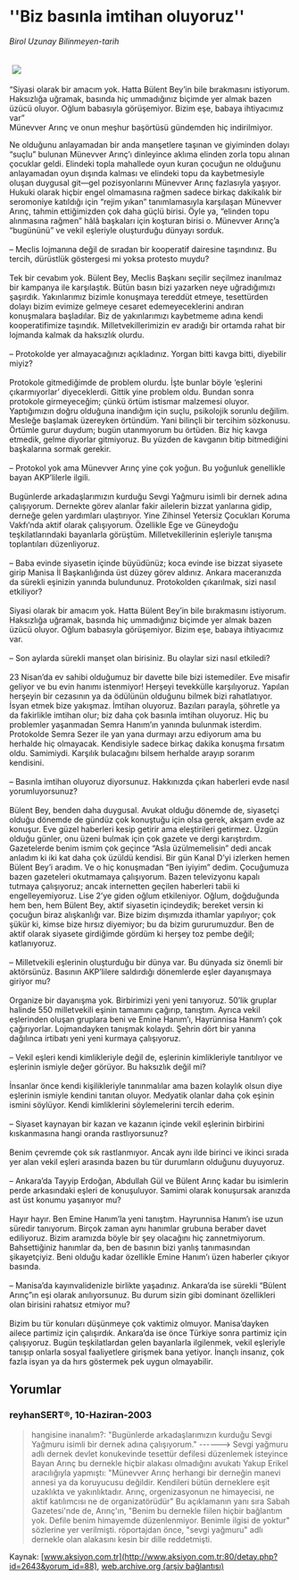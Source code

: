 # ''Biz basınla imtihan oluyoruz''

*Birol Uzunay Bilinmeyen-tarih*

<div>
 <font>
  <img border="0" height="1" src="/web/20031230101657im_/http://www.aksiyon.com.tr/images/blank.gif"/>
 </font>
 <font class="content">
  <p>
   <img border="0" hspace="5" src="http://web.archive.org/web/20031230101657im_/http://www.aksiyon.com.tr/resim/443/34.jpg" vspace="5"/>
  </p>
 </font>
 <font class="content">
  “Siyasi olarak bir amacım yok. Hatta Bülent Bey’in bile bırakmasını istiyorum. Haksızlığa uğramak, basında hiç ummadığınız biçimde yer almak bazen üzücü oluyor. Oğlum babasıyla görüşemiyor. Bizim eşe, babaya ihtiyacımız var”
  <br/>
  Münevver Arınç ve onun meşhur başörtüsü gündemden hiç indirilmiyor.
 </font>
 <p>
  <font class="content">
   Ne olduğunu anlayamadan bir anda manşetlere taşınan ve giyiminden dolayı “suçlu” bulunan Münevver Arınç’ı dinleyince aklıma elinden zorla topu alınan çocuklar geldi. Elindeki topla mahallede oyun kuran çocuğun ne olduğunu anlayamadan oyun dışında kalması ve elindeki topu da kaybetmesiyle oluşan duygusal git—gel pozisyonlarını Münevver Arınç fazlasıyla yaşıyor. Hukuki olarak hiçbir engel olmamasına rağmen sadece birkaç dakikalık bir seromoniye katıldığı için “rejim yıkan” tanımlamasıyla karşılaşan Münevver Arınç, tahmin ettiğimizden çok daha güçlü birisi. Öyle ya, “elinden topu alınmasına rağmen” hâlâ başkaları için koşturan birisi o. Münevver Arınç’a “bugününü” ve vekil eşleriyle oluşturduğu dünyayı sorduk.
   <br/>
   <br/>
   – Meclis lojmanına değil de sıradan bir kooperatif dairesine taşındınız. Bu tercih, dürüstlük göstergesi mi yoksa protesto muydu?
   <br/>
   <br/>
   Tek bir cevabım yok. Bülent Bey, Meclis Başkanı seçilir seçilmez inanılmaz bir kampanya ile karşılaştık. Bütün basın bizi yazarken neye uğradığımızı şaşırdık. Yakınlarımız bizimle konuşmaya tereddüt etmeye, tesettürden dolayı bizim evimize gelmeye cesaret edemeyeceklerini andıran konuşmalara başladılar. Biz de yakınlarımızı kaybetmeme adına kendi kooperatifimize taşındık. Milletvekillerimizin ev aradığı bir ortamda rahat bir lojmanda kalmak da haksızlık olurdu.
   <br/>
   <br/>
   – Protokolde yer almayacağınızı açıkladınız. Yorgan bitti kavga bitti, diyebilir miyiz?
   <br/>
   <br/>
   Protokole gitmediğimde de problem olurdu. İşte bunlar böyle ‘eşlerini çıkarmıyorlar’ diyeceklerdi. Gittik yine problem oldu. Bundan sonra protokole girmeyeceğim; çünkü örtüm istismar malzemesi oluyor. Yaptığımızın doğru olduğuna inandığım için suçlu, psikolojik sorunlu değilim. Mesleğe başlamak üzereyken örtündüm. Yani bilinçli bir tercihim sözkonusu. Örtümle gurur duydum; bugün utanmıyorum bu örtüden. Biz hiç kavga etmedik, gelme diyorlar gitmiyoruz. Bu yüzden de kavganın bitip bitmediğini başkalarına sormak gerekir.
   <br/>
   <br/>
   – Protokol yok ama Münevver Arınç yine çok yoğun. Bu yoğunluk genellikle bayan AKP’lilerle ilgili.
   <br/>
   <br/>
   Bugünlerde arkadaşlarımızın kurduğu Sevgi Yağmuru isimli bir dernek adına çalışıyorum. Dernekte görev alanlar fakir ailelerin bizzat yanlarına gidip, derneğe gelen yardımları ulaştırıyor. Yine Zihinsel Yetersiz Çocukları Koruma Vakfı’nda aktif olarak çalışıyorum. Özellikle Ege ve Güneydoğu teşkilatlarındaki bayanlarla görüştüm. Milletvekillerinin eşleriyle tanışma toplantıları düzenliyoruz.
   <br/>
   <br/>
   – Baba evinde siyasetin içinde büyüdünüz; koca evinde ise bizzat siyasete girip Manisa İl Başkanlığında üst düzey görev aldınız. Ankara maceranızda da sürekli eşinizin yanında bulundunuz. Protokolden çıkarılmak, sizi nasıl etkiliyor?
   <br/>
   <br/>
   Siyasi olarak bir amacım yok. Hatta Bülent Bey’in bile bırakmasını istiyorum. Haksızlığa uğramak, basında hiç ummadığınız biçimde yer almak bazen üzücü oluyor. Oğlum babasıyla görüşemiyor. Bizim eşe, babaya ihtiyacımız var.
   <br/>
   <br/>
   – Son aylarda sürekli manşet olan birisiniz. Bu olaylar sizi nasıl etkiledi?
   <br/>
   <br/>
   23 Nisan’da ev sahibi olduğumuz bir davette bile bizi istemediler. Eve misafir geliyor ve bu evin hanımı istenmiyor! Herşeyi tevekkülle karşılıyoruz. Yapılan herşeyin bir cezasının ya da ödülünün olduğunu bilmek bizi rahatlatıyor. İsyan etmek bize yakışmaz. İmtihan oluyoruz. Bazıları parayla, şöhretle ya da fakirlikle imtihan olur; biz daha çok basınla imtihan oluyoruz. Hiç bu problemler yaşanmadan Semra Hanım’ın yanında bulunmak isterdim. Protokolde Semra Sezer ile yan yana durmayı arzu ediyorum ama bu herhalde hiç olmayacak. Kendisiyle sadece birkaç dakika konuşma fırsatım oldu. Samimiydi. Karşılık bulacağını bilsem herhalde arayıp sorarım kendisini.
   <br/>
   <br/>
   – Basınla imtihan oluyoruz diyorsunuz. Hakkınızda çıkan haberleri evde nasıl yorumluyorsunuz?
   <br/>
   <br/>
   Bülent Bey, benden daha duygusal. Avukat olduğu dönemde de, siyasetçi olduğu dönemde de gündüz çok konuştuğu için olsa gerek, akşam evde az konuşur. Eve güzel haberleri kesip getirir ama eleştirileri getirmez. Üzgün olduğu günler, onu üzeni bulmak için çok gazete ve dergi karıştırdım. Gazetelerde benim ismim çok geçince “Asla üzülmemelisin” dedi ancak anladım ki iki kat daha çok üzüldü kendisi. Bir gün Kanal D’yi izlerken hemen Bülent Bey’i aradım. Ve o hiç konuşmadan “Ben iyiyim” dedim. Çocuğumuza bazen gazeteleri okutmamaya çalışıyorum. Bazen televizyonu kapalı tutmaya çalışıyoruz; ancak internetten geçilen haberleri tabii ki engelleyemiyoruz. Lise 2’ye giden oğlum etkileniyor. Oğlum, doğduğunda hem ben, hem Bülent Bey, aktif siyasetin içindeydik; bereket versin ki çocuğun biraz alışkanlığı var. Bize bizim dışımızda ithamlar yapılıyor; çok şükür ki, kimse bize hırsız diyemiyor; bu da bizim gururumuzdur. Ben de aktif olarak siyasete girdiğimde gördüm ki herşey toz pembe değil; katlanıyoruz.
   <br/>
   <br/>
   – Milletvekili eşlerinin oluşturduğu bir dünya var. Bu dünyada siz önemli bir aktörsünüz. Basının AKP’lilere saldırdığı dönemlerde eşler dayanışmaya giriyor mu?
   <br/>
   <br/>
   Organize bir dayanışma yok. Birbirimizi yeni yeni tanıyoruz. 50’lik gruplar halinde 550 milletvekili eşinin tamamını çağırıp, tanıştım. Ayrıca vekil eşlerinden oluşan gruplara beni ve Emine Hanım’ı, Hayrünnisa Hanım’ı çok çağırıyorlar. Lojmandayken tanışmak kolaydı. Şehrin dört bir yanına dağılınca irtibatı yeni yeni kurmaya çalışıyoruz.
   <br/>
   <br/>
   – Vekil eşleri kendi kimlikleriyle değil de, eşlerinin kimlikleriyle tanıtılıyor ve eşlerinin ismiyle değer görüyor. Bu haksızlık değil mi?
   <br/>
   <br/>
   İnsanlar önce kendi kişilikleriyle tanınmalılar ama bazen kolaylık olsun diye eşlerinin ismiyle kendini tanıtan oluyor. Medyatik olanlar daha çok eşinin ismini söylüyor. Kendi kimliklerini söylemelerini tercih ederim.
   <br/>
   <br/>
   – Siyaset kaynayan bir kazan ve kazanın içinde vekil eşlerinin birbirini kıskanmasına hangi oranda rastlıyorsunuz?
   <br/>
   <br/>
   Benim çevremde çok sık rastlanmıyor. Ancak aynı ilde birinci ve ikinci sırada yer alan vekil eşleri arasında bazen bu tür durumların olduğunu duyuyoruz.
   <br/>
   <br/>
   – Ankara’da Tayyip Erdoğan, Abdullah Gül ve Bülent Arınç kadar bu isimlerin perde arkasındaki eşleri de konuşuluyor. Samimi olarak konuşursak aranızda ast üst konumu yaşanıyor mu?
   <br/>
   <br/>
   Hayır hayır. Ben Emine Hanım’la yeni tanıştım. Hayrunnisa Hanım’ı ise uzun süredir tanıyorum. Birçok zaman aynı hanımlar grubuna beraber davet ediliyoruz. Bizim aramızda böyle bir şey olacağını hiç zannetmiyorum. Bahsettiğiniz hanımlar da, ben de basının bizi yanlış tanımasından şikayetçiyiz. Beni olduğu kadar özellikle Emine Hanım’ı üzen haberler çıkıyor basında.
   <br/>
   <br/>
   – Manisa’da kayınvalidenizle birlikte yaşadınız. Ankara’da ise sürekli “Bülent Arınç”ın eşi olarak anılıyorsunuz. Bu durum sizin gibi dominant özellikleri olan birisini rahatsız etmiyor mu?
   <br/>
   <br/>
   Bizim bu tür konuları düşünmeye çok vaktimiz olmuyor. Manisa’dayken ailece partimiz için çalışırdık. Ankara’da ise önce Türkiye sonra partimiz için çalışıyoruz. Bugün teşkilatlardan gelen bayanlarla ilgilenmek, vekil eşleriyle tanışıp onlarla sosyal faaliyetlere girişmek bana yetiyor. İnançlı insanız, çok fazla isyan ya da hırs göstermek pek uygun olmayabilir.
   <br/>
  </font>
 </p>
</div>


## Yorumlar

### reyhanSERT®, 10-Haziran-2003
> hangisine inanalım?: 
> "Bugünlerde arkadaşlarımızın kurduğu Sevgi Yağmuru isimli bir dernek adına çalışıyorum." ------> Sevgi yağmuru adlı dernek devlet konukevinde tesettür defilesi düzenlemek isteyince Bayan Arınç bu dernekle hiçbir alakası olmadığını avukatı Yakup Erikel aracılığıyla yapmıştı: "Münevver Arınç herhangi bir derneğin manevi annesi ya da koruyucusu değildir. Kendileri bütün derneklere eşit uzaklıkta ve yakınlıktadır. Arınç, orgenizasyonun ne himayecisi, ne aktif katılımcısı ne de organizatörüdür"  Bu açıklamanın yanı sıra Sabah Gazetesi'nde de, Arınç'ın, "Benim bu dernekle fiilen hiçbir bağlantım yok. Defile benim himayemde düzenlenmiyor. Benimle ilgisi de yoktur" sözlerine yer verilmişti. röportajdan önce, "sevgi yağmuru" adlı dernekle olan alakasını kesin bir dille reddetmişti.

Kaynak: [www.aksiyon.com.tr](http://www.aksiyon.com.tr:80/detay.php?id=2643&yorum_id=88), [web.archive.org (arşiv bağlantısı)](http://web.archive.org/web/20031230101657/http://www.aksiyon.com.tr:80/detay.php?id=2643&yorum_id=88)
